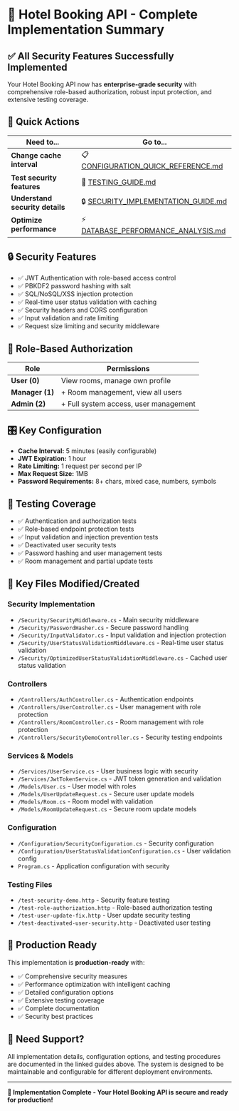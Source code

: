 # 🎯 Hotel Booking API - Complete Implementation Summary

## ✅ **All Security Features Successfully Implemented**

Your Hotel Booking API now has **enterprise-grade security** with comprehensive role-based authorization, robust input protection, and extensive testing coverage.

## 🚀 **Quick Actions**

| Need to... | Go to... |
|------------|----------|
| **Change cache interval** | 📋 [CONFIGURATION_QUICK_REFERENCE.md](./CONFIGURATION_QUICK_REFERENCE.md) |
| **Test security features** | 🧪 [TESTING_GUIDE.md](./TESTING_GUIDE.md) |
| **Understand security details** | 🔒 [SECURITY_IMPLEMENTATION_GUIDE.md](./SECURITY_IMPLEMENTATION_GUIDE.md) |
| **Optimize performance** | ⚡ [DATABASE_PERFORMANCE_ANALYSIS.md](./DATABASE_PERFORMANCE_ANALYSIS.md) |

## 🔒 **Security Features**

- ✅ JWT Authentication with role-based access control
- ✅ PBKDF2 password hashing with salt
- ✅ SQL/NoSQL/XSS injection protection
- ✅ Real-time user status validation with caching
- ✅ Security headers and CORS configuration
- ✅ Input validation and rate limiting
- ✅ Request size limiting and security middleware

## 👥 **Role-Based Authorization**

| Role | Permissions |
|------|-------------|
| **User (0)** | View rooms, manage own profile |
| **Manager (1)** | + Room management, view all users |
| **Admin (2)** | + Full system access, user management |

## 🎛️ **Key Configuration**

- **Cache Interval:** 5 minutes (easily configurable)
- **JWT Expiration:** 1 hour
- **Rate Limiting:** 1 request per second per IP
- **Max Request Size:** 1MB
- **Password Requirements:** 8+ chars, mixed case, numbers, symbols

## 🧪 **Testing Coverage**

- ✅ Authentication and authorization tests
- ✅ Role-based endpoint protection tests
- ✅ Input validation and injection prevention tests
- ✅ Deactivated user security tests
- ✅ Password hashing and user management tests
- ✅ Room management and partial update tests

## 📁 **Key Files Modified/Created**

### **Security Implementation**
- `/Security/SecurityMiddleware.cs` - Main security middleware
- `/Security/PasswordHasher.cs` - Secure password handling
- `/Security/InputValidator.cs` - Input validation and injection protection
- `/Security/UserStatusValidationMiddleware.cs` - Real-time user status validation
- `/Security/OptimizedUserStatusValidationMiddleware.cs` - Cached user status validation

### **Controllers**
- `/Controllers/AuthController.cs` - Authentication endpoints
- `/Controllers/UserController.cs` - User management with role protection
- `/Controllers/RoomController.cs` - Room management with role protection
- `/Controllers/SecurityDemoController.cs` - Security testing endpoints

### **Services & Models**
- `/Services/UserService.cs` - User business logic with security
- `/Services/JwtTokenService.cs` - JWT token generation and validation
- `/Models/User.cs` - User model with roles
- `/Models/UserUpdateRequest.cs` - Secure user update models
- `/Models/Room.cs` - Room model with validation
- `/Models/RoomUpdateRequest.cs` - Secure room update models

### **Configuration**
- `/Configuration/SecurityConfiguration.cs` - Security configuration
- `/Configuration/UserStatusValidationConfiguration.cs` - User validation config
- `Program.cs` - Application configuration with security

### **Testing Files**
- `/test-security-demo.http` - Security feature testing
- `/test-role-authorization.http` - Role-based authorization testing
- `/test-user-update-fix.http` - User update security testing
- `/test-deactivated-user-security.http` - Deactivated user testing

## 🚀 **Production Ready**

This implementation is **production-ready** with:

- ✅ Comprehensive security measures
- ✅ Performance optimization with intelligent caching
- ✅ Detailed configuration options
- ✅ Extensive testing coverage
- ✅ Complete documentation
- ✅ Security best practices

## 🔧 **Need Support?**

All implementation details, configuration options, and testing procedures are documented in the linked guides above. The system is designed to be maintainable and configurable for different deployment environments.

---
**🎉 Implementation Complete - Your Hotel Booking API is secure and ready for production!**
